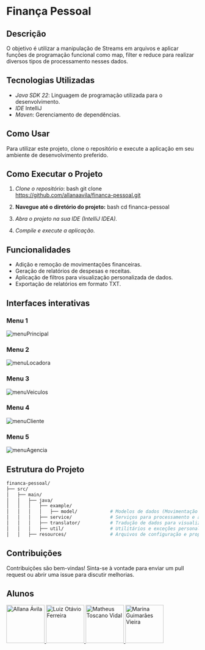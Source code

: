 # Finança Pessoal

## Descrição

O objetivo é utilizar a manipulação de Streams em arquivos e aplicar funções de programação funcional como map, filter e reduce 
para realizar diversos tipos de processamento nesses dados.

## Tecnologias Utilizadas

- *Java SDK 22*: Linguagem de programação utilizada para o desenvolvimento.
- *IDE* IntelliJ
- *Maven*: Gerenciamento de dependências. 

## Como Usar

Para utilizar este projeto, clone o repositório e execute a aplicação em seu ambiente de desenvolvimento preferido.

## Como Executar o Projeto

1. *Clone o repositório*:
   bash
   git clone https://github.com/allanaavila/financa-pessoal.git
2. **Navegue até o diretório do projeto:**
   bash
   cd financa-pessoal

3. *Abra o projeto na sua IDE (IntelliJ IDEA).*
4. *Compile e execute a aplicação.*

## Funcionalidades

- Adição e remoção de movimentações financeiras.
- Geração de relatórios de despesas e receitas.
- Aplicação de filtros para visualização personalizada de dados.
- Exportação de relatórios em formato TXT.

## Interfaces interativas

### Menu 1
![menuPrincipal](imagens/menu1.png)

### Menu 2
![menuLocadora](imagens/menu2.png)

### Menu 3
![menuVeiculos](imagens/menu3.png)

### Menu 4
![menuCliente](imagens/menuCliente.png)

### Menu 5
![menuAgencia](imagens/menuAgencia.png)


## Estrutura do Projeto
```bash
financa-pessoal/
├── src/
│   ├── main/
│   │   ├── java/
│   │   │	├── example/
│   │   │   │	├── model/            # Modelos de dados (Movimentação financeira, Categoria)
│   │   │   ├── service/              # Serviços para processamento e análise de dados
│   │   │   ├── translator/           # Tradução de dados para visualizações
│   │   │   ├── util/                 # Utilitários e exceções personalizadas
│   │   ├── resources/                # Arquivos de configuração e propriedades
```

## Contribuições
Contribuições são bem-vindas! Sinta-se à vontade para enviar um pull request ou abrir uma issue para discutir melhorias.

## Alunos

<a href="https://github.com/allanaavila">
    <img src="https://avatars.githubusercontent.com/allanaavila" alt="Allana Ávila" width="100" />
</a>

<a href="https://github.com/dev-luizotavio">
    <img src="https://avatars.githubusercontent.com/dev-luizotavio" alt="Luiz Otávio Ferreira" width="100" />
</a>

<a href="https://github.com/toscanomatheus">
    <img src="https://avatars.githubusercontent.com/toscanomatheus" alt="Matheus Toscano Vidal" width="100" />
</a>

<a href="https://github.com/marinagv95">
    <img src="https://avatars.githubusercontent.com/marinagv95" alt="Marina Guimarães Vieira" width="100" />
